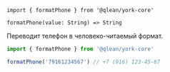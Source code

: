 `import { formatPhone } from '@qlean/york-core'`

`formatPhone(value: String) => String`

Переводит телефон в человеко-читаемый формат.

```js static
import { formatPhone } from '@qlean/york-core'

formatPhone('79161234567') // +7 (916) 123-45-67
```
